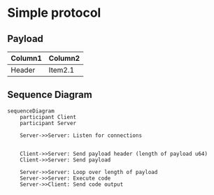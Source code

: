 # Simple protocol

## Payload

| Column1 | Column2 |
| ------- | ------- |
| Header  | Item2.1 |

## Sequence Diagram

```mermaid
sequenceDiagram
    participant Client
    participant Server

    Server->>Server: Listen for connections


    Client->>Server: Send payload header (length of payload u64)
    Client->>Server: Send payload

    Server->>Server: Loop over length of payload
    Server->>Server: Execute code
    Server->>Client: Send code output
```
